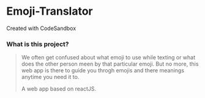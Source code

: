 # Emoji-Translator
Created with CodeSandbox
### What is this project?
>We often get confused about what emoji to use while texting or what does the other person meen by that particular emoji. But no more, this web app is there to guide you throgh emojis and there meanings anytime you need it to.
>
>A web app based on reactJS.
